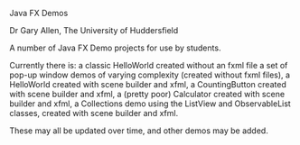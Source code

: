 Java FX Demos

Dr Gary Allen, The University of Huddersfield

A number of Java FX Demo projects for use by students.

Currently there is:
	a classic HelloWorld created without an fxml file
	a set of pop-up window demos of varying complexity (created without fxml files),
	a HelloWorld created with scene builder and xfml,
	a CountingButton created with scene builder and xfml,
	a (pretty poor) Calculator created with scene builder and xfml,
	a Collections demo using the ListView and ObservableList classes, created with scene builder and xfml.

These may all be updated over time, and other demos may be added.


